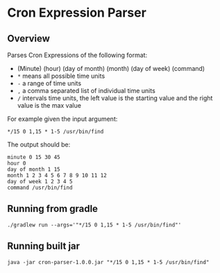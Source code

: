 # Cron Expression Parser

## Overview

Parses Cron Expressions of the following format:

*   (Minute) (hour) (day of month) (month) (day of week) (command)
*   `*` means all possible time units
*   `-` a range of time units
*   `,` a comma separated list of individual time units
*   `/` intervals time units, the left value is the starting value and the right value is the max value

For example given the input argument:

```*/15 0 1,15 * 1-5 /usr/bin/find```

The output should be:

```
minute 0 15 30 45
hour 0
day of month 1 15
month 1 2 3 4 5 6 7 8 9 10 11 12
day of week 1 2 3 4 5
command /usr/bin/find
```

## Running from gradle

```
./gradlew run --args='"*/15 0 1,15 * 1-5 /usr/bin/find"'
```


## Running built jar

```
java -jar cron-parser-1.0.0.jar "*/15 0 1,15 * 1-5 /usr/bin/find"
```

